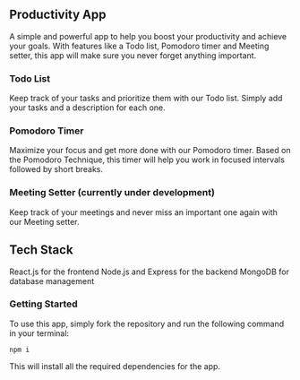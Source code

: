 ## Productivity App

A simple and powerful app to help you boost your productivity and achieve your goals. With features like a Todo list, Pomodoro timer and Meeting setter, this app will make sure you never forget anything important.

### Todo List

Keep track of your tasks and prioritize them with our Todo list. Simply add your tasks and a description for each one.

### Pomodoro Timer

Maximize your focus and get more done with our Pomodoro timer. Based on the Pomodoro Technique, this timer will help you work in focused intervals followed by short breaks.

### Meeting Setter (currently under development)

Keep track of your meetings and never miss an important one again with our Meeting setter.

## Tech Stack

React.js for the frontend
Node.js and Express for the backend
MongoDB for database management

### Getting Started

To use this app, simply fork the repository and run the following command in your terminal:

```
npm i

```

This will install all the required dependencies for the app.
